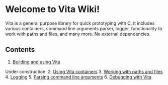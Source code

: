 # Welcome to Vita Wiki!
Vita is a general purpose library for quick prototyping with C. It includes various containers, command line arguments parser, logger, functionality to work with paths and files, and many more. No external dependencies.

## Contents
1. [Building and using Vita](page1.md)

Under construction:
2. [Using Vita containers](page2.md)
3. [Working with paths and files](page3.md)
4. [Logging](page4.md)
5. [Parsing command line arguments](page5.md)
6. [Debugging with Vita](page6.md)
